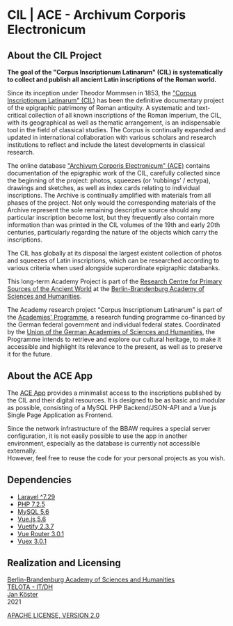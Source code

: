 # CIL | ACE - Archivum Corporis Electronicum

## About the CIL Project

**The goal of the "Corpus Inscriptionum Latinarum" (CIL) is systematically to collect and publish all ancient Latin inscriptions of the Roman world.**  

Since its inception under Theodor Mommsen in 1853, the ["Corpus Inscriptionum Latinarum" (CIL)](https://cil.bbaw.de/) has been the definitive documentary project of the epigraphic patrimony of Roman antiquity. A systematic and text-critical collection of all known inscriptions of the Roman Imperium, the CIL, with its geographical as well as thematic arrangement, is an indispensable tool in the field of classical studies. The Corpus is continually expanded and updated in international collaboration with various scholars and research institutions to reflect and include the latest developments in classical research.  
 
The online database ["Archivum Corporis Electronicum" (ACE)](https://cil.bbaw.de/ace) contains documentation of the epigraphic work of the CIL, carefully collected since the beginning of the project: photos, squeezes (or ‘rubbings’ / ectypa), drawings and sketches, as well as index cards relating to individual inscriptions. The Archive is continually amplified with materials from all phases of the project. Not only would the corresponding materials of the Archive represent the sole remaining descriptive source should any particular inscription become lost, but they frequently also contain more information than was printed in the CIL volumes of the 19th and early 20th centuries, particularly regarding the nature of the objects which carry the inscriptions.  
 
The CIL has globally at its disposal the largest existent collection of photos and squeezes of Latin inscriptions, which can be researched according to various criteria when used alongside superordinate epigraphic databanks.  

This long-term Academy Project is part of the [Research Centre for Primary Sources of the Ancient World](https://www.bbaw.de/forschung/zentren/zentrum-alte-welt) at the [Berlin-Brandenburg Academy of Sciences and Humanities](https://www.bbaw.de/).  
 
The Academy research project “Corpus Inscriptionum Latinarum” is part of the [Academies' Programme](https://www.akademienunion.de/en/research/the-academies-programme), a research funding programme co-financed by the German federal government and individual federal states. Coordinated by the [Union of the German Academies of Sciences and Humanities](https://www.akademienunion.de/en/union/about-us), the Programme intends to retrieve and explore our cultural heritage, to make it accessible and highlight its relevance to the present, as well as to preserve it for the future.

## About the ACE App

The [ACE App](https://cil.bbaw.de/ace) provides a minimalist access to the inscriptions published by the CIL and their digital resources. It is designed to be as basic and modular as possible, consisting of a MySQL PHP Backend/JSON-API and a Vue.js Single Page Application as Frontend.  

Since the network infrastructure of the BBAW requires a special server configuration, it is not easily possible to use the app in another environment, especially as the database is currently not accessible externally.  
However, feel free to reuse the code for your personal projects as you wish.

## Dependencies

* [Laravel ^7.29](https://laravel.com/)
* [PHP 7.2.5](https://www.php.net/)
* [MySQL 5.6](https://www.mysql.com/)
* [Vue.js 5.6](https://vuejs.org/)
* [Vuetify 2.3.7](https://vuetifyjs.com/en/)
* [Vue Router 3.0.1](https://router.vuejs.org/)
* [Vuex 3.0.1](https://vuex.vuejs.org/)

## Realization and Licensing

[Berlin-Brandenburg Academy of Sciences and Humanities](https://www.bbaw.de/)   
[TELOTA - IT/DH](https://www.bbaw.de/en/bbaw-digital/telota)  
[Jan Köster](https://orcid.org/0000-0003-2713-5207)   
2021 

[APACHE LICENSE, VERSION 2.0](https://www.apache.org/licenses/LICENSE-2.0) 